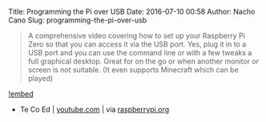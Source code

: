 Title: Programming the Pi over USB
Date: 2016-07-10 00:58
Author: Nacho Cano
Slug: programming-the-pi-over-usb

> A comprehensive video covering how to set up your Raspberry Pi Zero so that
> you can access it via the USB port. Yes, plug it in to a USB port and you
> can use the command line or with a few tweaks a full graphical desktop.
> Great for on the go or when another monitor or screen is not suitable.
> (It even supports Minecraft which can be played)

[!embed](https://www.youtube.com/watch?v=4gLzJGrkfVw)

- Te Co Ed | [youtube.com][] | via [raspberrypi.org][]

  [youtube.com]: https://www.youtube.com/watch?v=4gLzJGrkfVw
    "Programming the Pi over USB"
  [raspberrypi.org]: https://www.raspberrypi.org/blog/programming-pi-zero-usb/
    "Programming your Pi Zero over USB"
